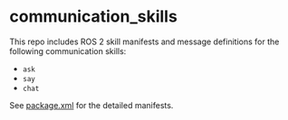 # communication_skills

This repo includes ROS 2 skill manifests and message definitions for the
following communication skills:

- `ask`
- `say`
- `chat`

See [package.xml](./package.xml) for the detailed manifests.
